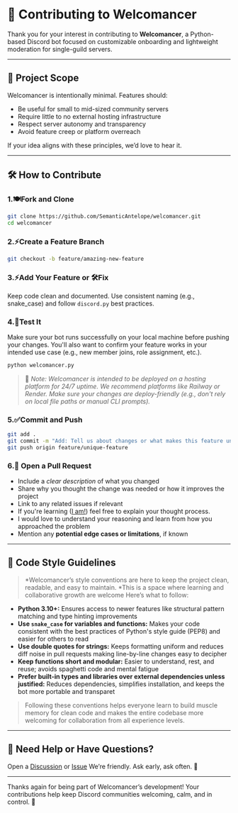 # 🎉 Contributing to Welcomancer

Thank you for your interest in contributing to **Welcomancer**, a Python-based Discord bot focused on customizable onboarding and lightweight moderation for single-guild servers.

---

## 🧭 Project Scope

Welcomancer is intentionally minimal. Features should:

* Be useful for small to mid-sized community servers
* Require little to no external hosting infrastructure
* Respect server autonomy and transparency
* Avoid feature creep or platform overreach

If your idea aligns with these principles, we’d love to hear it.

---

## 🛠️ How to Contribute

### 1.🍽️Fork and Clone

```bash
git clone https://github.com/SemanticAntelope/welcomancer.git
cd welcomancer
```

### 2.⚡Create a Feature Branch

```bash
git checkout -b feature/amazing-new-feature
```

### 3.⚡Add Your Feature or 🛠️Fix

Keep code clean and documented. Use consistent naming (e.g., snake_case) and follow `discord.py` best practices.

### 4.🧪Test It

Make sure your bot runs successfully on your local machine before pushing your changes. You'll also want to confirm your feature works in your intended use case (e.g., new member joins, role assignment, etc.).

```bash
python welcomancer.py
```
>🔄 *Note: Welcomancer is intended to be deployed on a hosting platform for 24/7 uptime. We recommend platforms like Railway or Render. Make sure your changes are deploy-friendly (e.g., don't rely on local file paths or manual CLI prompts).*

### 5.✅Commit and Push

```bash
git add .
git commit -m "Add: Tell us about changes or what makes this feature unique"
git push origin feature/unique-feature
```

### 6.🔄️ Open a Pull Request

* Include a *clear description* of what you changed
* Share why you thought the change was needed or how it improves the project
* Link to any related issues if relevant
* If you're learning ([I am!](https://github.com/SemanticAntelope)) feel free to explain your thought process.
* I would love to understand your reasoning and learn from how you approached the problem
* Mention any **potential edge cases or limitations**, if known

---

## 🧵 Code Style Guidelines
>*Welcomancer’s style conventions are here to keep the project clean, readable, and easy to maintain.
>*This is a space where learning and collaborative growth are welcome
> Here’s what to follow:
* **Python 3.10+:** Ensures access to newer features like structural pattern matching and type hinting improvements
* **Use `snake_case` for variables and functions:** Makes your code consistent with the best practices of Python's style guide (PEP8) and easier for others to read
* **Use double quotes for strings:** Keeps formatting uniform and reduces diff noise in pull requests making line-by-line changes easy to decipher
* **Keep functions short and modular:** Easier to understand, rest, and reuse; avoids spaghetti code and mental fatigue
* **Prefer built-in types and libraries over external dependencies unless justified:** Reduces dependencies, simplifies installation, and keeps the bot more portable and transparet
>Following these conventions helps everyone learn to build muscle memory for clean code and makes the entire codebase more welcoming for collaboration from all experience levels.

---

## 🚧 Need Help or Have Questions?

Open a [Discussion](https://github.com/SemanticAntelope/Welcomancer-bot/discussions) or [Issue](https://github.com/SemanticAntelope/Welcomancer-bot/discussions/categories/issues-bugs)
We’re friendly. Ask early, ask often. 🙌

---

Thanks again for being part of Welcomancer’s development!
Your contributions help keep Discord communities welcoming, calm, and in control. 💜
